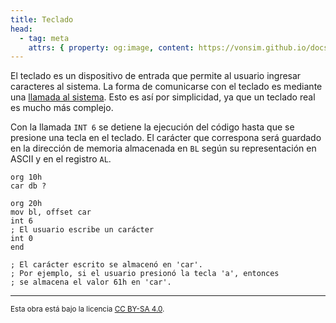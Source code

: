 ```yaml
---
title: Teclado
head:
  - tag: meta
    attrs: { property: og:image, content: https://vonsim.github.io/docs/og/io/devices/keyboard.png }
---
```


El teclado es un dispositivo de entrada que permite al usuario ingresar caracteres al sistema. La forma de comunicarse con el teclado es mediante una [llamada al sistema](/docs/cpu/#llamadas-al-sistema). Esto es así por simplicidad, ya que un teclado real es mucho más complejo.

Con la llamada `INT 6` se detiene la ejecución del código hasta que se presione una tecla en el teclado. El carácter que correspona será guardado en la dirección de memoria almacenada en `BL` según su representación en ASCII y en el registro `AL`.

```vonsim
org 10h
car db ?

org 20h
mov bl, offset car
int 6
; El usuario escribe un carácter
int 0
end

; El carácter escrito se almacenó en 'car'.
; Por ejemplo, si el usuario presionó la tecla 'a', entonces
; se almacena el valor 61h en 'car'.
```

---

<small>Esta obra está bajo la licencia <a target="_blank" rel="license noopener noreferrer" href="http://creativecommons.org/licenses/by-sa/4.0/">CC BY-SA 4.0</a>.</small>
